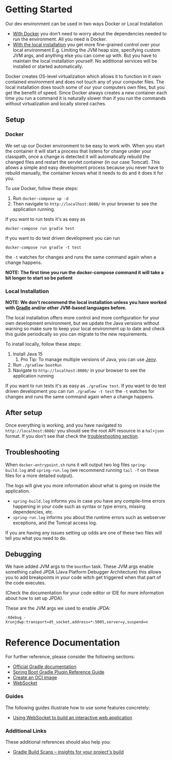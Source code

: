 # Getting Started
Our dev environment can be used in two ways Docker or Local Installation
- [With Docker](#docker) you don't need to worry about the dependencies needed to run the environment. All you need is Docker.
- [With the local installation](#local-installation) you get more fine-grained control over your local environment E.g. 
  Limiting the JVM heap size, specifying custom JVM args, and anything else you can come up with. But you have to maintain 
  the local installation yourself. No additional services will be installed or started automatically.
  
Docker creates OS-level virtualization which allows it to function in it own contained environment and does not touch any
of your computer files. The local installation does touch some of our your computers own files, but you get the benefit of
speed. Since Docker always creates a new container each time you run a command it is naturally slower than if you run the 
commands without virtualization and locally stored caches.

## Setup
### Docker

We set up our Docker environment to be easy to work with. When you start the container it will start a process that listens 
for change under your classpath, once a change is detected it will automatically rebuild the changed files and restart the
servlet container (in our case Tomcat). This allows a simple and easy development process because you never have to rebuild manually, 
the container knows what it needs to do and it does it for you.

To use Docker, follow these steps:
1. Run `docker-compose up -d`
1. Then navigate to `http://localhost:8080/` in your browser to see the application running.

If you want to run tests it's as easy as 
```shell
docker-compose run gradle test
``` 
If you want to do test driven development you can run 
```shell
docker-compose run gradle -t test
```
the `-t` watches for changes and runs the same command again when a change happens.

**NOTE: The first time you run the docker-compose command it will take a bit longer to start so be patient**

### Local Installation
**NOTE: We don't recommend the local installation unless you have worked with [Gradle](https://gradle.org/) and/or other JVM-based languages before.**

The local installation offers more control and more configuration for your own development environment, but we update the Java versions without warning so make sure
to keep your local environment up to date and check this guide periodically so you can migrate to the new requirements.

To install locally, follow these steps:
1. Install Java 15
    1. Pro Tip: To manage multiple versions of Java, you can use [Jenv](https://www.jenv.be/).
1. Run `./gradlew bootRun`
1. Navigate to `http://localhost:8080/` in your browser to see the application running

If you want to run tests it's as easy as `./gradlew test`. If you want to do test driven development you can run `./gradlew -t test`
the `-t` watches for changes and runs the same command again when a change happens.

## After setup
Once everything is working, and you have navigated to `http://localhost:8080/` you should see the root API resource in a `hal+json` format. If you don't see that check the [troubleshooting section](#troubleshooting).

## Troubleshooting
When `docker-entrypoint.sh` runs it will output two log files `spring-build.log` and `spring-run.log` (we recommend running
`tail -f` on these files for a more detailed output). 

The logs will give you more information about what is going on inside the application.
- `spring-build.log` informs you in case you have any compile-time errors happening in your code such as syntax or type errors, 
  missing dependencies, etc.
- `spring-run.log` informs you about the runtime errors such as webserver exceptions, and the Tomcat access log.

If you are having any issues setting up odds are one of these two files will tell you what you need to do.

## Debugging
We have added JVM args to the `bootRun` task. These JVM args enable something called JPDA (Java Platform Debugger Architecture)
this allows you to add breakpoints in your code witch get triggered when that part of the code executes. 

(Check the documentation for your code editor or IDE for more information about how to set up JPDA). 

These are the JVM args we used to enable JPDA:
```shell
-Xdebug -Xrunjdwp:transport=dt_socket,address=*:5005,server=y,suspend=n
```

# Reference Documentation
For further reference, please consider the following sections:

* [Official Gradle documentation](https://docs.gradle.org)
* [Spring Boot Gradle Plugin Reference Guide](https://docs.spring.io/spring-boot/docs/2.4.2/gradle-plugin/reference/html/)
* [Create an OCI image](https://docs.spring.io/spring-boot/docs/2.4.2/gradle-plugin/reference/html/#build-image)
* [WebSocket](https://docs.spring.io/spring-boot/docs/2.4.2/reference/htmlsingle/#boot-features-websockets)

### Guides
The following guides illustrate how to use some features concretely:

* [Using WebSocket to build an interactive web application](https://spring.io/guides/gs/messaging-stomp-websocket/)

### Additional Links
These additional references should also help you:

* [Gradle Build Scans – insights for your project's build](https://scans.gradle.com#gradle)
